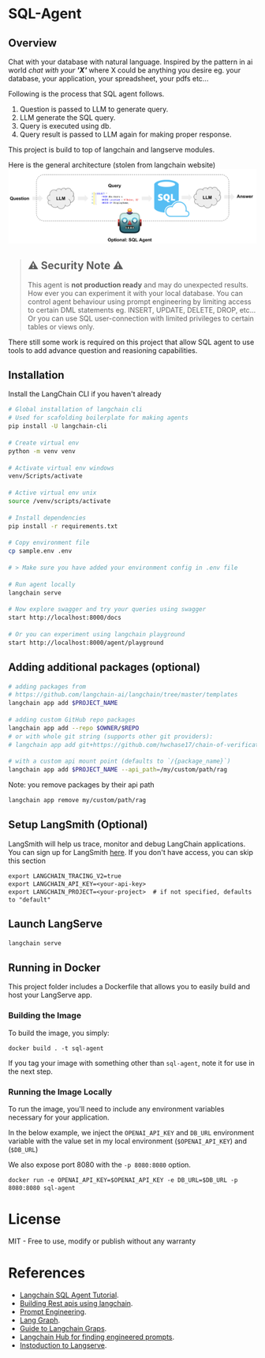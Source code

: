 # SQL-Agent

## Overview
Chat with your database with natural language. Inspired by the pattern in ai world _chat with your **'X'**_ where X could be anything you desire eg. your database, your application, your spreadsheet, your pdfs etc... 

Following is the process that SQL agent follows.
1. Question is passed to LLM to generate query.
2. LLM generate the SQL query.
3. Query is executed using db.
4. Query result is passed to LLM again for making proper response.


This project is build to top of langchain and langserve modules.

Here is the general architecture (stolen from langchain website)
![Agent Architecture](/assets/architecture.png)

> ## ⚠️ Security Note ⚠️
>
> This agent is **not production ready** and may do unexpected results. How ever you can experiment it with your local database. You can control agent behaviour using prompt engineering by limiting access to certain DML statements eg. INSERT, UPDATE, DELETE, DROP, etc... Or you can use SQL user-connection with limited privileges to certain tables or views only.

There still some work is required on this project that allow SQL agent to use tools to add advance question and reasioning capabilities. 

## Installation

Install the LangChain CLI if you haven't already

```bash
# Global installation of langchain cli
# Used for scafolding boilerplate for making agents
pip install -U langchain-cli

# Create virtual env
python -m venv venv

# Activate virtual env windows
venv/Scripts/activate

# Active virtual env unix
source /venv/scripts/activate

# Install dependencies
pip install -r requirements.txt

# Copy environment file
cp sample.env .env

# > Make sure you have added your environment config in .env file

# Run agent locally
langchain serve

# Now explore swagger and try your queries using swagger
start http://localhost:8000/docs

# Or you can experiment using langchain playground
start http://localhost:8000/agent/playground
```


## Adding additional packages (optional)

```bash
# adding packages from 
# https://github.com/langchain-ai/langchain/tree/master/templates
langchain app add $PROJECT_NAME

# adding custom GitHub repo packages
langchain app add --repo $OWNER/$REPO
# or with whole git string (supports other git providers):
# langchain app add git+https://github.com/hwchase17/chain-of-verification

# with a custom api mount point (defaults to `/{package_name}`)
langchain app add $PROJECT_NAME --api_path=/my/custom/path/rag
```

Note: you remove packages by their api path

```bash
langchain app remove my/custom/path/rag
```

## Setup LangSmith (Optional)
LangSmith will help us trace, monitor and debug LangChain applications. 
You can sign up for LangSmith [here](https://smith.langchain.com/). 
If you don't have access, you can skip this section


```shell
export LANGCHAIN_TRACING_V2=true
export LANGCHAIN_API_KEY=<your-api-key>
export LANGCHAIN_PROJECT=<your-project>  # if not specified, defaults to "default"
```

## Launch LangServe

```bash
langchain serve
```

## Running in Docker

This project folder includes a Dockerfile that allows you to easily build and host your LangServe app.

### Building the Image

To build the image, you simply:

```shell
docker build . -t sql-agent
```

If you tag your image with something other than `sql-agent`,
note it for use in the next step.

### Running the Image Locally

To run the image, you'll need to include any environment variables
necessary for your application.

In the below example, we inject the `OPENAI_API_KEY` and `DB_URL` environment
variable with the value set in my local environment
(`$OPENAI_API_KEY`) and (`$DB_URL`)

We also expose port 8080 with the `-p 8080:8080` option.

```shell
docker run -e OPENAI_API_KEY=$OPENAI_API_KEY -e DB_URL=$DB_URL -p 8080:8080 sql-agent
```

# License
MIT - Free to use, modify or publish without any warranty

# References

- [Langchain SQL Agent Tutorial](https://python.langchain.com/docs/tutorials/sql_qa/).
- [Building Rest apis using langchain](https://www.koyeb.com/tutorials/using-langserve-to-build-rest-apis-for-langchain-applications).
- [Prompt Engineering](https://help.openai.com/en/articles/10032626-prompt-engineering-best-practices-for-chatgpt).
- [Lang Graph](https://blog.langchain.dev/langgraph).
- [Guide to Langchain Graps](https://medium.com/@umang91999/beginners-guide-to-langchain-graphs-states-nodes-and-edges-3ca7f3de5bfe).
- [Langchain Hub for finding engineered prompts](https://smith.langchain.com/hub).
- [Instoduction to Langserve](https://blog.langchain.dev/introducing-langserve).
